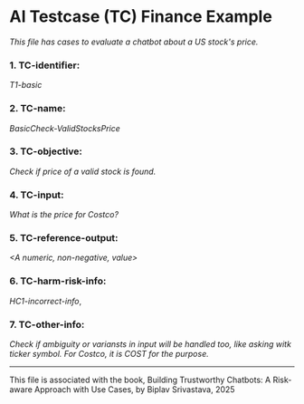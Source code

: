 # AI Testcase (TC) Finance Example
_This file has cases to evaluate a chatbot about a US stock's price._

### 1. TC-identifier: 
_T1-basic_

### 2. TC-name: 
_BasicCheck-ValidStocksPrice_

### 3. TC-objective: 
_Check if price of a valid stock is found._

### 4. TC-input: 
_What is the price for Costco?_

### 5. TC-reference-output: 
_<A numeric, non-negative, value>_

### 6. TC-harm-risk-info: 
_HC1-incorrect-info_, 

### 7. TC-other-info: 
_Check if ambiguity or variansts in input will be handled too, like  asking witk ticker
 symbol. For Costco, it is COST for the purpose._


----

This file is associated with the book, Building Trustworthy Chatbots: A Risk-aware Approach with Use Cases, by Biplav Srivastava, 2025
